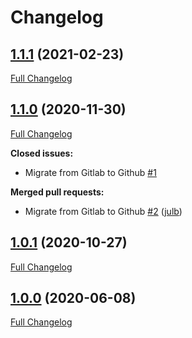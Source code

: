 # Changelog

## [1.1.1](https://github.com/julb/kubernetes-configmap-sync/tree/1.1.1) (2021-02-23)

[Full Changelog](https://github.com/julb/kubernetes-configmap-sync/compare/1.1.0...1.1.1)

## [1.1.0](https://github.com/julb/kubernetes-configmap-sync/tree/1.1.0) (2020-11-30)

[Full Changelog](https://github.com/julb/kubernetes-configmap-sync/compare/1.0.1...1.1.0)

**Closed issues:**

- Migrate from Gitlab to Github [\#1](https://github.com/julb/kubernetes-configmap-sync/issues/1)

**Merged pull requests:**

- Migrate from Gitlab to Github [\#2](https://github.com/julb/kubernetes-configmap-sync/pull/2) ([julb](https://github.com/julb))

## [1.0.1](https://github.com/julb/kubernetes-configmap-sync/tree/1.0.1) (2020-10-27)

[Full Changelog](https://github.com/julb/kubernetes-configmap-sync/compare/1.0.0...1.0.1)

## [1.0.0](https://github.com/julb/kubernetes-configmap-sync/tree/1.0.0) (2020-06-08)

[Full Changelog](https://github.com/julb/kubernetes-configmap-sync/compare/6d2a452792baaef4146780c7c85cdb8a8c748dff...1.0.0)



